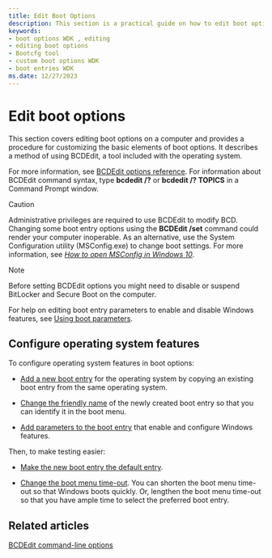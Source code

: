 ```yaml
---
title: Edit Boot Options
description: This section is a practical guide on how to edit boot options on a computer and suggests a step-by-step procedure for customizing the basic elements of boot options.
keywords:
- boot options WDK , editing
- editing boot options
- Bootcfg tool
- custom boot options WDK
- boot entries WDK
ms.date: 12/27/2023
---
```


# Edit boot options

This section covers editing boot options on a computer and provides a procedure for customizing the basic elements of boot options. It describes a method of using BCDEdit, a tool included with the operating system.

For more information, see [BCDEdit options reference](./bcd-boot-options-reference.md). For information about BCDEdit command syntax, type **bcdedit /?** or **bcdedit /? TOPICS** in a Command Prompt window.

> [!CAUTION]
> Administrative privileges are required to use BCDEdit to modify BCD. Changing some boot entry options using the **BCDEdit /set** command could render your computer inoperable. As an alternative, use the System Configuration utility (MSConfig.exe) to change boot settings. For more information, see *[How to open MSConfig in Windows 10](https://support.microsoft.com/help/4026130/windows-how-to-open-msconfig-in-windows-10)*.

> [!NOTE]
> Before setting BCDEdit options you might need to disable or suspend BitLocker and Secure Boot on the computer.

For help on editing boot entry parameters to enable and disable Windows features, see [Using boot parameters](using-boot-parameters.md).

## Configure operating system features

To configure operating system features in boot options:

- [Add a new boot entry](adding-boot-entries.md) for the operating system by copying an existing boot entry from the same operating system.

- [Change the friendly name](changing-the-friendly-name-of-a-boot-entry.md) of the newly created boot entry so that you can identify it in the boot menu.

- [Add parameters to the boot entry](changing-boot-parameters.md) that enable and configure Windows features.

Then, to make testing easier:

- [Make the new boot entry the default entry](changing-the-default-boot-entry.md).

- [Change the boot menu time-out](changing-the-boot-menu-time-out.md). You can shorten the boot menu time-out so that Windows boots quickly. Or, lengthen the boot menu time-out so that you have ample time to select the preferred boot entry.

## Related articles

[BCDEdit command-line options](/windows-hardware/manufacture/desktop/bcdedit-command-line-options)

